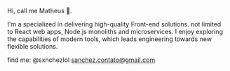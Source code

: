 Hi, call me Matheus 👋.

I'm a specialized in delivering high-quality Front-end solutions. not limited to React web apps, Node.js monoliths and microservices. I enjoy exploring the capabilities of modern tools, which leads engineering towards new flexible solutions.

find me: 
@sxnchezlol
sanchez.contato@gmail.com


<!---
notsanchez/notsanchez is a ✨ special ✨ repository because its `README.md` (this file) appears on your GitHub profile.
You can click the Preview link to take a look at your changes.
--->
